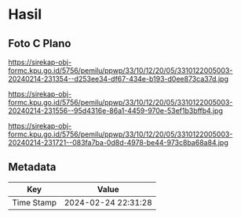 # Hasil

## Foto C Plano

https://sirekap-obj-formc.kpu.go.id/5756/pemilu/ppwp/33/10/12/20/05/3310122005003-20240214-231354--d253ee34-df67-434e-b193-d0ee873ca37d.jpg

https://sirekap-obj-formc.kpu.go.id/5756/pemilu/ppwp/33/10/12/20/05/3310122005003-20240214-231556--95d4316e-86a1-4459-970e-53ef1b3bffb4.jpg

https://sirekap-obj-formc.kpu.go.id/5756/pemilu/ppwp/33/10/12/20/05/3310122005003-20240214-231721--083fa7ba-0d8d-4978-be44-973c8ba68a84.jpg


## Metadata

| Key        | Value               |
| ---------- | ------------------- |
| Time Stamp | 2024-02-24 22:31:28 |



